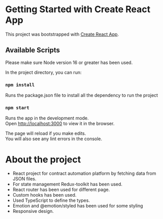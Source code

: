 # Getting Started with Create React App

This project was bootstrapped with [Create React App](https://github.com/facebook/create-react-app).

## Available Scripts

Please make sure Node version 16 or greater has been used.

In the project directory, you can run:

### `npm install`

Runs the package.json file to install all the dependency to run the project

### `npm start`

Runs the app in the development mode.\
Open [http://localhost:3000](http://localhost:3000) to view it in the browser.

The page will reload if you make edits.\
You will also see any lint errors in the console.

# About the project

- React project for contract automation platform by fetching data from JSON files.
- For state management Redux-toolkit has been used.
- React router has been used for different page.
- Custom hooks has been used.
- Used TypeScript to define the types.
- Emotion and @emotion/styled has been used for some styling
- Responsive design.
